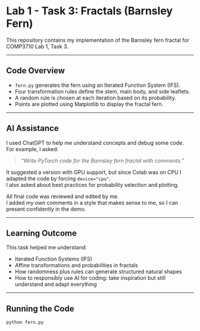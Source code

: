 # Lab 1 - Task 3: Fractals (Barnsley Fern)

This repository contains my implementation of the Barnsley fern fractal 
for COMP3710 Lab 1, Task 3.

---

## Code Overview
- `fern.py` generates the fern using an Iterated Function System (IFS).
- Four transformation rules define the stem, main body, and side leaflets.
- A random rule is chosen at each iteration based on its probability.
- Points are plotted using Matplotlib to display the fractal fern.

---

## AI Assistance
I used ChatGPT to help me understand concepts and debug some code.  
For example, I asked:
> *“Write PyTorch code for the Barnsley fern fractal with comments.”*

It suggested a version with GPU support, but since Colab was on CPU 
I adapted the code by forcing `device="cpu"`.  
I also asked about best practices for probability selection and plotting.

All final code was reviewed and edited by me.  
I added my own comments in a style that makes sense to me, 
so I can present confidently in the demo.

---

## Learning Outcome
This task helped me understand:
- Iterated Function Systems (IFS)
- Affine transformations and probabilities in fractals
- How randomness plus rules can generate structured natural shapes
- How to responsibly use AI for coding: take inspiration but still 
  understand and adapt everything

---

## Running the Code
```bash
python fern.py
